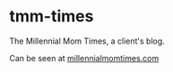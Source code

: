 # tmm-times

The Millennial Mom Times, a client's blog.

Can be seen at <a href="https://millennialmomtimes.com"> millennialmomtimes.com </a>
